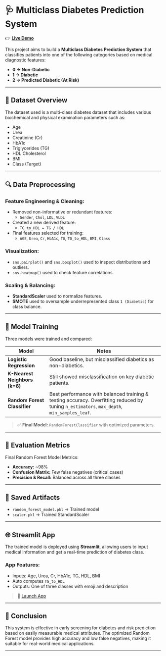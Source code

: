 
# 🩺 Multiclass Diabetes Prediction System

👉 [**Live Demo**](https://multiclass-diabetes-prediction.streamlit.app/)

This project aims to build a **Multiclass Diabetes Prediction System** that classifies patients into one of the following categories based on medical diagnostic features:

- **0 → Non-Diabetic**
- **1 → Diabetic**
- **2 → Predicted Diabetic (At Risk)**

---

## 🧪 Dataset Overview

The dataset used is a multi-class diabetes dataset that includes various biochemical and physical examination parameters such as:

- Age
- Urea
- Creatinine (Cr)
- HbA1c
- Triglycerides (TG)
- HDL Cholesterol
- BMI
- Class (Target)

---

## 🔍 Data Preprocessing

### Feature Engineering & Cleaning:
- Removed non-informative or redundant features:
  - `Gender`, `Chol`, `LDL`, `VLDL`
- Created a new derived feature:
  - `TG_to_HDL = TG / HDL`
- Final features selected for training:
  - `AGE`, `Urea`, `Cr`, `HbA1c`, `TG`, `TG_to_HDL`, `BMI`, `Class`

### Visualization:
- `sns.pairplot()` and `sns.boxplot()` used to inspect distributions and outliers.
- `sns.heatmap()` used to check feature correlations.

### Scaling & Balancing:
- **StandardScaler** used to normalize features.
- **SMOTE** used to oversample underrepresented class `1 (Diabetic)` for class balance.

---

## 🤖 Model Training

Three models were trained and compared:

| Model              | Notes |
|-------------------|-------|
| **Logistic Regression** | Good baseline, but misclassified diabetics as non-diabetics. |
| **K-Nearest Neighbors (k=6)** | Still showed misclassification on key diabetic patients. |
| **Random Forest Classifier** | Best performance with balanced training & testing accuracy. Overfitting reduced by tuning `n_estimators`, `max_depth`, `min_samples_leaf`. |

> ✅ **Final Model:** `RandomForestClassifier` with optimized parameters.

---

## 🧠 Evaluation Metrics

Final Random Forest Model Metrics:

- **Accuracy:** ~98%
- **Confusion Matrix:** Few false negatives (critical cases)
- **Precision & Recall:** Balanced across all three classes

---

## 💾 Saved Artifacts

- `random_forest_model.pkl` → Trained model
- `scaler.pkl` → Trained StandardScaler

---

## 🌐 Streamlit App

The trained model is deployed using **Streamlit**, allowing users to input medical information and get a real-time prediction of diabetes class.

### App Features:
- Inputs: Age, Urea, Cr, HbA1c, TG, HDL, BMI
- Auto computes `TG_to_HDL`
- Outputs: One of three classes with emoji and description

> 🚀 [Launch App](https://multiclass-diabetes-prediction.streamlit.app/)

---

## 📌 Conclusion

This system is effective in early screening for diabetes and risk prediction based on easily measurable medical attributes. The optimized Random Forest model provides high accuracy and low false negatives, making it suitable for real-world medical applications.

---
